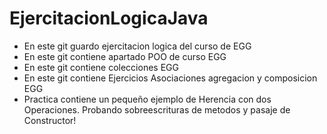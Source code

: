 # EjercitacionLogicaJava
- En este git guardo ejercitacion logica del curso de EGG
- En este git contiene apartado POO de curso EGG
- En este git contiene colecciones EGG
- En este git contiene Ejercicios Asociaciones agregacion y composicion EGG
- Practica contiene un pequeño ejemplo de Herencia con dos Operaciones. Probando sobreescrituras de metodos y pasaje de Constructor!
